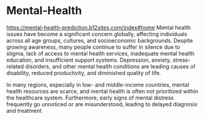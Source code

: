 # Mental-Health
https://mental-health-prediction.b12sites.com/index#home
Mental health issues have become a significant concern globally, affecting individuals across all age groups, cultures, and socioeconomic backgrounds. Despite growing awareness, many people continue to suffer in silence due to stigma, lack of access to mental health services, inadequate mental health education, and insufficient support systems. Depression, anxiety, stress-related disorders, and other mental health conditions are leading causes of disability, reduced productivity, and diminished quality of life.

In many regions, especially in low- and middle-income countries, mental health resources are scarce, and mental health is often not prioritized within the healthcare system. Furthermore, early signs of mental distress frequently go unnoticed or are misunderstood, leading to delayed diagnosis and treatment
